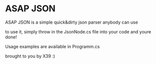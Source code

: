 # ASAP JSON
ASAP JSON is a simple quick&dirty json parser anybody can use

to use it, simply throw in the JsonNode.cs file into your code and youre done!

Usage examples are available in Programm.cs

brought to you by X39 :)